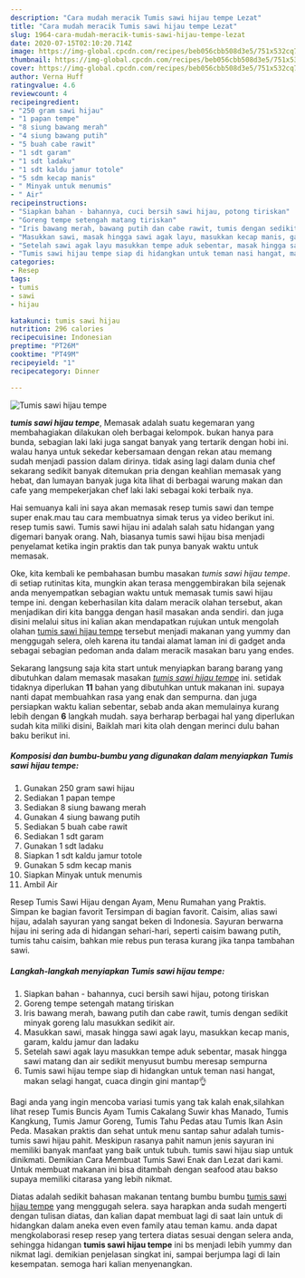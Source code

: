 ```yaml
---
description: "Cara mudah meracik Tumis sawi hijau tempe Lezat"
title: "Cara mudah meracik Tumis sawi hijau tempe Lezat"
slug: 1964-cara-mudah-meracik-tumis-sawi-hijau-tempe-lezat
date: 2020-07-15T02:10:20.714Z
image: https://img-global.cpcdn.com/recipes/beb056cbb508d3e5/751x532cq70/tumis-sawi-hijau-tempe-foto-resep-utama.jpg
thumbnail: https://img-global.cpcdn.com/recipes/beb056cbb508d3e5/751x532cq70/tumis-sawi-hijau-tempe-foto-resep-utama.jpg
cover: https://img-global.cpcdn.com/recipes/beb056cbb508d3e5/751x532cq70/tumis-sawi-hijau-tempe-foto-resep-utama.jpg
author: Verna Huff
ratingvalue: 4.6
reviewcount: 4
recipeingredient:
- "250 gram sawi hijau"
- "1 papan tempe"
- "8 siung bawang merah"
- "4 siung bawang putih"
- "5 buah cabe rawit"
- "1 sdt garam"
- "1 sdt ladaku"
- "1 sdt kaldu jamur totole"
- "5 sdm kecap manis"
- " Minyak untuk menumis"
- " Air"
recipeinstructions:
- "Siapkan bahan - bahannya, cuci bersih sawi hijau, potong tiriskan"
- "Goreng tempe setengah matang tiriskan"
- "Iris bawang merah, bawang putih dan cabe rawit, tumis dengan sedikit minyak goreng lalu masukkan sedikit air."
- "Masukkan sawi, masak hingga sawi agak layu, masukkan kecap manis, garam, kaldu jamur dan ladaku"
- "Setelah sawi agak layu masukkan tempe aduk sebentar, masak hingga sawi matang dan air sedikit menyusut bumbu meresap sempurna"
- "Tumis sawi hijau tempe siap di hidangkan untuk teman nasi hangat, makan selagi hangat, cuaca dingin gini mantap👌"
categories:
- Resep
tags:
- tumis
- sawi
- hijau

katakunci: tumis sawi hijau 
nutrition: 296 calories
recipecuisine: Indonesian
preptime: "PT26M"
cooktime: "PT49M"
recipeyield: "1"
recipecategory: Dinner

---
```



![Tumis sawi hijau tempe](https://img-global.cpcdn.com/recipes/beb056cbb508d3e5/751x532cq70/tumis-sawi-hijau-tempe-foto-resep-utama.jpg)

<b><i>tumis sawi hijau tempe</i></b>, Memasak adalah suatu kegemaran yang membahagiakan dilakukan oleh berbagai kelompok. bukan hanya para bunda, sebagian laki laki juga sangat banyak yang tertarik dengan hobi ini. walau hanya untuk sekedar kebersamaan dengan rekan atau memang sudah menjadi passion dalam dirinya. tidak asing lagi dalam dunia chef sekarang sedikit banyak ditemukan pria dengan keahlian memasak yang hebat, dan lumayan banyak juga kita lihat di berbagai warung makan dan cafe yang mempekerjakan chef laki laki sebagai koki terbaik nya.

Hai semuanya kali ini saya akan memasak resep tumis sawi dan tempe super enak.mau tau cara membuatnya simak terus ya video berikut ini. resep tumis sawi. Tumis sawi hijau ini adalah salah satu hidangan yang digemari banyak orang. Nah, biasanya tumis sawi hijau bisa menjadi penyelamat ketika ingin praktis dan tak punya banyak waktu untuk memasak.

Oke, kita kembali ke pembahasan bumbu masakan <i>tumis sawi hijau tempe</i>. di setiap rutinitas kita, mungkin akan terasa menggembirakan bila sejenak anda menyempatkan sebagian waktu untuk memasak tumis sawi hijau tempe ini. dengan keberhasilan kita dalam meracik olahan tersebut, akan menjadikan diri kita bangga dengan hasil masakan anda sendiri. dan juga disini melalui situs ini kalian akan mendapatkan rujukan untuk mengolah olahan <u>tumis sawi hijau tempe</u> tersebut menjadi makanan yang yummy dan menggugah selera, oleh karena itu tandai alamat laman ini di gadget anda sebagai sebagian pedoman anda dalam meracik masakan baru yang endes.


Sekarang langsung saja kita start untuk menyiapkan barang barang yang dibutuhkan dalam memasak masakan <u><i>tumis sawi hijau tempe</i></u> ini. setidak tidaknya diperlukan <b>11</b> bahan yang dibutuhkan untuk makanan ini. supaya nanti dapat membuahkan rasa yang enak dan sempurna. dan juga persiapkan waktu kalian sebentar, sebab anda akan memulainya kurang lebih dengan <b>6</b> langkah mudah. saya berharap berbagai hal yang diperlukan sudah kita miliki disini, Baiklah mari kita olah dengan merinci dulu bahan baku berikut ini.

<!--inarticleads1-->

##### Komposisi dan bumbu-bumbu yang digunakan dalam menyiapkan Tumis sawi hijau tempe:

1. Gunakan 250 gram sawi hijau
1. Sediakan 1 papan tempe
1. Sediakan 8 siung bawang merah
1. Gunakan 4 siung bawang putih
1. Sediakan 5 buah cabe rawit
1. Sediakan 1 sdt garam
1. Gunakan 1 sdt ladaku
1. Siapkan 1 sdt kaldu jamur totole
1. Gunakan 5 sdm kecap manis
1. Siapkan  Minyak untuk menumis
1. Ambil  Air


Resep Tumis Sawi Hijau dengan Ayam, Menu Rumahan yang Praktis. Simpan ke bagian favorit Tersimpan di bagian favorit. Caisim, alias sawi hijau, adalah sayuran yang sangat beken di Indonesia. Sayuran berwarna hijau ini sering ada di hidangan sehari-hari, seperti caisim bawang putih, tumis tahu caisim, bahkan mie rebus pun terasa kurang jika tanpa tambahan sawi. 

<!--inarticleads2-->

##### Langkah-langkah menyiapkan Tumis sawi hijau tempe:

1. Siapkan bahan - bahannya, cuci bersih sawi hijau, potong tiriskan
1. Goreng tempe setengah matang tiriskan
1. Iris bawang merah, bawang putih dan cabe rawit, tumis dengan sedikit minyak goreng lalu masukkan sedikit air.
1. Masukkan sawi, masak hingga sawi agak layu, masukkan kecap manis, garam, kaldu jamur dan ladaku
1. Setelah sawi agak layu masukkan tempe aduk sebentar, masak hingga sawi matang dan air sedikit menyusut bumbu meresap sempurna
1. Tumis sawi hijau tempe siap di hidangkan untuk teman nasi hangat, makan selagi hangat, cuaca dingin gini mantap👌


Bagi anda yang ingin mencoba variasi tumis yang tak kalah enak,silahkan lihat resep Tumis Buncis Ayam Tumis Cakalang Suwir khas Manado, Tumis Kangkung, Tumis Jamur Goreng, Tumis Tahu Pedas atau Tumis Ikan Asin Peda. Masakan praktis dan sehat untuk menu santap sahur adalah tumis-tumis sawi hijau pahit. Meskipun rasanya pahit namun jenis sayuran ini memiliki banyak manfaat yang baik untuk tubuh. tumis sawi hijau siap untuk dinikmati. Demikian Cara Membuat Tumis Sawi Enak dan Lezat dari kami. Untuk membuat makanan ini bisa ditambah dengan seafood atau bakso supaya memiliki citarasa yang lebih nikmat. 

Diatas adalah sedikit bahasan makanan tentang bumbu bumbu <u>tumis sawi hijau tempe</u> yang menggugah selera. saya harapkan anda sudah mengerti dengan tulisan diatas, dan kalian dapat membuat lagi di saat lain untuk di hidangkan dalam aneka even even family atau teman kamu. anda dapat mengkolaborasi resep resep yang tertera diatas sesuai dengan selera anda, sehingga hidangan <b>tumis sawi hijau tempe</b> ini bs menjadi lebih yummy dan nikmat lagi. demikian penjelasan singkat ini, sampai berjumpa lagi di lain kesempatan. semoga hari kalian menyenangkan.

